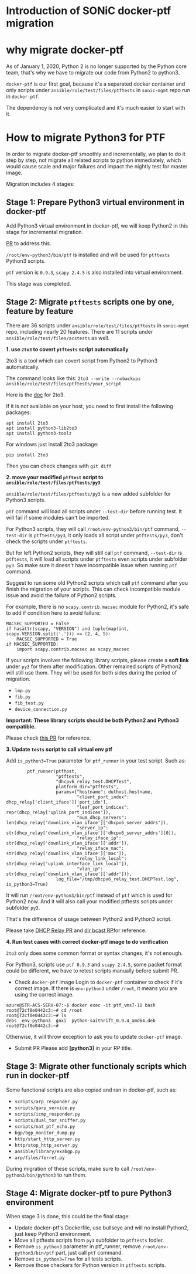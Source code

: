 # Introduction of SONiC docker-ptf migration

# why migrate docker-ptf


As of January 1, 2020, Python 2 is no longer supported by the Python core team, that's why we have to migrate our code from Python2 to python3. 

`docker-ptf` is our first goal, because it's a separated docker container and only scripts under `ansible/role/test/files/ptftests` in `sonic-mgmt` repo run in `docker-ptf`. 

The dependency is not very complicated and it's much easier to start with it.

# How to migrate Python3 for PTF

In order to migrate docker-ptf smoothly and incrementally, we plan to do it step by step, not migrate all related scripts to python immediately, which would cause scale and major failures and impact the nightly test for master image.

Migration includes 4 stages:

## Stage 1: Prepare Python3 virtual environment in docker-ptf
Add Python3 virtual environment in docker-ptf, we will keep Python2 in this stage for incremental migration.

[PR](https://github.com/Azure/sonic-buildimage/pull/10599) to address this.

`/root/env-python3/bin/ptf` is installed and will be used for `ptftests` Python3 scripts.

`ptf` version is `0.9.3`,  `scapy 2.4.5` is also installed into virtual environment.

This stage was completed.


## Stage 2: Migrate `ptftests` scripts one by one, feature by feature

There are 36 scripts under `ansible/role/test/files/ptftests` in `sonic-mgmt` repo, including nearly 20 features.
There are 11 scripts under `ansible/role/test/files/acstests` as well.


**1. use `2to3` to covert `ptftests` script automatically**

2to3 is a tool which can covert script from Python2 to Python3 automatically.

The command looks like this:
`2to3 --write --nobackups ansible/role/test/files/ptftests/your_script`

Here is the [doc](https://docs.python.org/3/library/2to3.html) for 2to3.
 

If it is not available on your host, you need to first install the following packages:


```
apt install 2to3
apt install python3-lib2to3
apt install python3-toolz
```

For windows just install 2to3 package:

`pip install 2to3`

Then you can check changes with `git diff`

**2. move your modified `ptftest` script to `ansible/role/test/files/ptftests/py3`**

`ansible/role/test/files/ptftests/py3` is a new added subfolder for Python3 scripts.

`ptf` command will load all scripts under `--test-dir` before running test. It will fail if some modules can't be imported.

For Python3 scripts, they will call `/root/env-python3/bin/ptf` command, `--test-dir` is `ptftests/py3`, it only loads all script under `ptftests/py3`, don't check the scripts under `ptftests`.

But for left Python2 scripts, they will still call `ptf` command, `--test-dir` is `ptftests`, it will load all scripts under `ptftests` even scripts under subfolder `py3`.
So make sure it doesn't have incompatible issue when running `ptf` command.

Suggest to run some old Python2 scripts which call `ptf` command after you finish the migration of your scripts. This can check incompatible module issue and avoid the failure of Python2 scripts.

For example, there is no `scapy.contrib.macsec` module for Python2, it's safe to add if condition here to avoid failure:

```
MACSEC_SUPPORTED = False
if hasattr(scapy, "VERSION") and tuple(map(int, scapy.VERSION.split('.'))) >= (2, 4, 5):
    MACSEC_SUPPORTED = True
if MACSEC_SUPPORTED:
    import scapy.contrib.macsec as scapy_macsec
```

If your scripts involves the following library scripts, please create a **soft link** under `py3` for them after modification. Other remained scripts of Python2 will still use them. They will be used for both sides during the period of migration.
 - `lmp.py`
 - `fib.py` 
 - `fib_test.py`
 - `device_connection.py`

**Important: These library scripts should be both Python2 and Python3 compatible.**


Please check [this PR](https://github.com/Azure/sonic-mgmt/pull/5490) for reference.

**3. Update `tests` script to call virtual env ptf**

Add `is_python3=True` parameter for `ptf_runner` in your test script. Such as:

```
        ptf_runner(ptfhost,
                   "ptftests",
                   "dhcpv6_relay_test.DHCPTest",
                   platform_dir="ptftests",
                   params={"hostname": duthost.hostname,
                           "client_port_index": dhcp_relay['client_iface']['port_idx'],
                           "leaf_port_indices": repr(dhcp_relay['uplink_port_indices']),
                           "num_dhcp_servers": len(dhcp_relay['downlink_vlan_iface']['dhcpv6_server_addrs']),
                           "server_ip": str(dhcp_relay['downlink_vlan_iface']['dhcpv6_server_addrs'][0]),
                           "relay_iface_ip": str(dhcp_relay['downlink_vlan_iface']['addr']),
                           "relay_iface_mac": str(dhcp_relay['downlink_vlan_iface']['mac']),
                           "relay_link_local": str(dhcp_relay['uplink_interface_link_local']),
                           "vlan_ip": str(dhcp_relay['downlink_vlan_iface']['addr'])},
                   log_file="/tmp/dhcpv6_relay_test.DHCPTest.log", is_python3=True)
```



It will run `/root/env-python3/bin/ptf` instead of `ptf` which is used for Python2 now.
And it will also call your modified ptftests scripts under subfolder `py3`.

That's the difference of usage between Python2 and Python3 script.

Please take [DHCP Relay PR](https://github.com/Azure/sonic-mgmt/pull/5534)  and [dir bcast RP](https://github.com/Azure/sonic-mgmt/pull/5540)for reference.



**4. Run test cases with correct docker-ptf image to do verification**

`2to3` only does some common format or syntax changes, it's not enough. 

For Python3, scripts use `ptf 0.9.3` and `scapy 2.4.5`, some packet format could be different, we have to retest scripts manually before submit PR.

- Check `docker-ptf` image
Login to `docker-ptf` container to check if it's correct image. If there is `env-python3` under `/root`, it means you are using the correct image.

```
azure@STR-ACS-SERV-07:~$ docker exec -it ptf_vms7-11 bash
root@72cf0e0442c3:~# cd /root
root@72cf0e0442c3:~# ls
debs  env-python3  gnxi  python-saithrift_0.9.4_amd64.deb
root@72cf0e0442c3:~#
```
Otherwise, it will throw exception to ask you to update `docker-ptf` image.


- Submit PR
Please add **[python3]** in your RP title.

## Stage 3: Migrate other functionaly scripts which run in docker-ptf
Some functional scripts are also copied and ran in docker-ptf, such as:
- `scripts/arp_responder.py`
- `scripts/garp_service.py`
- `scripts/icmp_responder.py`
- `scripts/dual_tor_sniffer.py`
- `scripts/nat_ptf_echo.py`
- `bgp/bgp_monitor_dump.py`
- `http/start_http_server.py`
- `http/stop_http_server.py`
- `ansible/library/exabgp.py`
- `arp/files/ferret.py`

During migration of these scripts, make sure to call `/root/env-python3/bin/python3` to run them.

## Stage 4: Migrate docker-ptf to pure Python3 environment
When stage 3 is done, this could be the final stage:
- Update docker-ptf's Dockerfile, use bullseye and will no install Python2, just keep Python3 environment.
- Move all ptftests scripts from `py3` subfolder to `ptftests` fodler.
- Remove `is_python3` parameter in ptf_runner, remove `/root/env-python3/bin/ptf` part, just call `ptf` command.
- Remove `is_python3=True` for all tests scripts.
- Remove those checkers for Python version in `ptftests` scripts.




